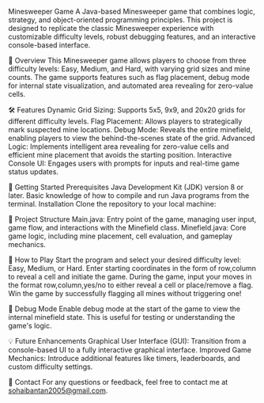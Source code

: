 Minesweeper Game
A Java-based Minesweeper game that combines logic, strategy, and object-oriented programming principles. This project is designed to replicate the classic Minesweeper experience with customizable difficulty levels, robust debugging features, and an interactive console-based interface.

📜 Overview
This Minesweeper game allows players to choose from three difficulty levels: Easy, Medium, and Hard, with varying grid sizes and mine counts. The game supports features such as flag placement, debug mode for internal state visualization, and automated area revealing for zero-value cells.

🛠️ Features
Dynamic Grid Sizing: Supports 5x5, 9x9, and 20x20 grids for different difficulty levels.
Flag Placement: Allows players to strategically mark suspected mine locations.
Debug Mode: Reveals the entire minefield, enabling players to view the behind-the-scenes state of the grid.
Advanced Logic: Implements intelligent area revealing for zero-value cells and efficient mine placement that avoids the starting position.
Interactive Console UI: Engages users with prompts for inputs and real-time game status updates.

🏁 Getting Started
Prerequisites
Java Development Kit (JDK) version 8 or later.
Basic knowledge of how to compile and run Java programs from the terminal.
Installation
Clone the repository to your local machine:

📂 Project Structure
Main.java: Entry point of the game, managing user input, game flow, and interactions with the Minefield class.
Minefield.java: Core game logic, including mine placement, cell evaluation, and gameplay mechanics.

🚀 How to Play
Start the program and select your desired difficulty level: Easy, Medium, or Hard.
Enter starting coordinates in the form of row,column to reveal a cell and initiate the game.
During the game, input your moves in the format row,column,yes/no to either reveal a cell or place/remove a flag.
Win the game by successfully flagging all mines without triggering one!

🧪 Debug Mode
Enable debug mode at the start of the game to view the internal minefield state. This is useful for testing or understanding the game's logic.

💡 Future Enhancements
Graphical User Interface (GUI): Transition from a console-based UI to a fully interactive graphical interface.
Improved Game Mechanics: Introduce additional features like timers, leaderboards, and custom difficulty settings.

📧 Contact
For any questions or feedback, feel free to contact me at sohaibantan2005@gmail.com.

